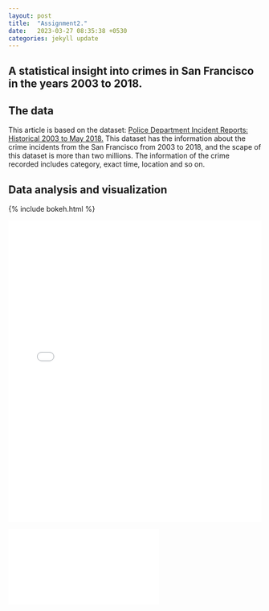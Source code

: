```yaml
---
layout: post
title:  "Assignment2."
date:   2023-03-27 08:35:38 +0530
categories: jekyll update
---
```


## A statistical insight into crimes in San Francisco in the years 2003 to 2018.

## The data

This article is based on the dataset: <a href="https://data.sfgov.org/Public-Safety/Police-Department-Incident-Reports-Historical-2003/tmnf-yvry">Police Department Incident Reports: Historical 2003 to May 2018.</a>
This dataset has the information about the crime incidents from the San Francisco from 2003 to 2018, and the scape of this dataset is more than two millions.
The information of the crime recorded includes category, exact time, location and so on.  

## Data analysis and visualization


{% include bokeh.html %}


<iframe src="{{page.bokeh}}" width="100%" height="600px" frameborder="0">
    Sorry, your browser doesn't support iframes.
</iframe>

![sample post]({{site.baseurl}}/assets/bokeh.html)